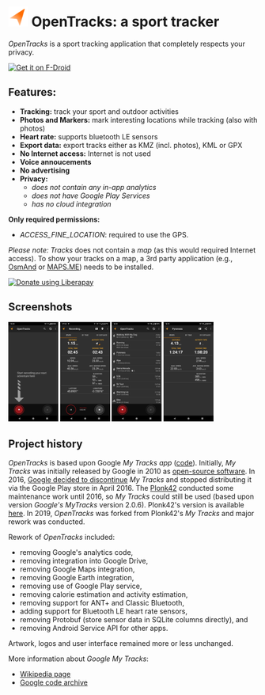 # <img src="drawable-svg/LOGO.svg" alt="OpenTracks logo" height="40"></img> OpenTracks: a sport tracker

_OpenTracks_ is a sport tracking application that completely respects your privacy.

<a href="https://f-droid.org/packages/de.dennisguse.opentracks">
    <img src="https://fdroid.gitlab.io/artwork/badge/get-it-on.png" alt="Get it on F-Droid" height="60">
</a>

## Features:
* __Tracking:__ track your sport and outdoor activities 
* __Photos and Markers:__ mark interesting locations while tracking (also with photos)
* __Heart rate:__ supports bluetooth LE sensors
* __Export data:__ export tracks either as KMZ (incl. photos), KML or GPX
* __No Internet access:__ Internet is not used
* __Voice annoucements__
* __No advertising__
* __Privacy:__
    * _does not contain any in-app analytics_
    * _does not have Google Play Services_ 
    * _has no cloud integration_
    
__Only required permissions:__
* _ACCESS_FINE_LOCATION_: required to use the GPS.

_Please note:_
_Tracks_ does not contain a _map_ (as this would required Internet access).
To show your tracks on a map, a 3rd party application (e.g., [OsmAnd](https://play.google.com/store/apps/details?id=net.osmand) or [MAPS.ME](https://play.google.com/store/apps/details?id=com.mapswithme.maps.pro)) needs to be installed.  

<a href="https://liberapay.com/dennis.guse/donate">
    <img alt="Donate using Liberapay" src="https://liberapay.com/assets/widgets/donate.svg" height="45">
</a>

## Screenshots
<div>
    <img width="20%" src="fastlane/metadata/android/en-US/phoneScreenshots/screenshot_1.png">
    <img width="20%" src="fastlane/metadata/android/en-US/phoneScreenshots/screenshot_2.png">
    <img width="20%" src="fastlane/metadata/android/en-US/phoneScreenshots/screenshot_3.png">
    <img width="20%" src="fastlane/metadata/android/en-US/phoneScreenshots/screenshot_4.png">
</div>

## Project history

_OpenTracks_ is based upon Google _My Tracks app_ ([code](https://code.google.com/archive/p/mytracks/)).
Initially, _My Tracks_ was initially released by Google in 2010 as [open-source software](http://google-latlong.blogspot.fr/2010/05/code-for-my-tracks-is-now-yours.html).
In 2016, [Google decided to discontinue](https://support.google.com/maps/answer/6333516) _My Tracks_ and stopped distributing it via the Google Play store in April 2016.
The [Plonk42](https://github.com/plonk42) conducted some maintenance work until 2016, so _My Tracks_ could still be used (based upon version _Google's MyTracks_ version 2.0.6).
Plonk42's version is available [here](https://github.com/Plonk42/mytracks).
In 2019, _OpenTracks_ was forked from Plonk42's _My Tracks_ and major rework was conducted.

Rework of _OpenTracks_ included:
* removing Google's analytics code, 
* removing integration into Google Drive, 
* removing Google Maps integration,
* removing Google Earth integration,
* removing use of Google Play service,
* removing calorie estimation and activity estimation,
* removing support for ANT+ and Classic Bluetooth,
* adding support for Bluetooth LE heart rate sensors,
* removing Protobuf (store sensor data in SQLite columns directly), and
* removing Android Service API for other apps.

Artwork, logos and user interface remained more or less unchanged. 

More information about _Google My Tracks_:
* [Wikipedia page](https://en.wikipedia.org/wiki/MyTracks)
* [Google code archive](https://code.google.com/archive/p/mytracks/)
